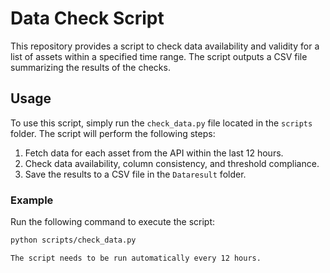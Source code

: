 # Data Check Script

This repository provides a script to check data availability and validity for a list of assets within a specified time range. The script outputs a CSV file summarizing the results of the checks.

## Usage

To use this script, simply run the `check_data.py` file located in the `scripts` folder. The script will perform the following steps:
1. Fetch data for each asset from the API within the last 12 hours.
2. Check data availability, column consistency, and threshold compliance.
3. Save the results to a CSV file in the `Dataresult` folder.

### Example

Run the following command to execute the script:

```bash
python scripts/check_data.py

The script needs to be run automatically every 12 hours.

